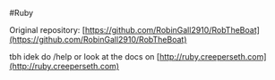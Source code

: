 #Ruby

Original repository: [https://github.com/RobinGall2910/RobTheBoat](https://github.com/RobinGall2910/RobTheBoat)

tbh idek do /help or look at the docs on [http://ruby.creeperseth.com](http://ruby.creeperseth.com)
